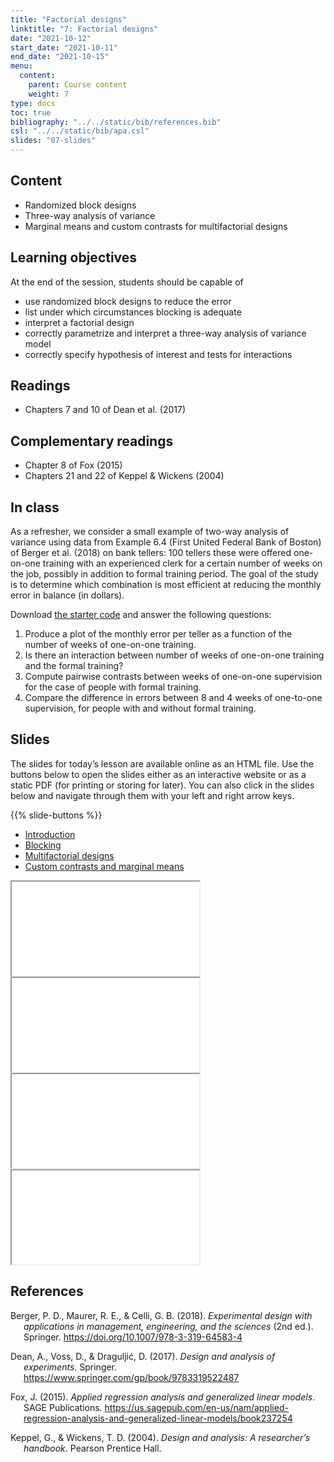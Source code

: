 ```yaml
---
title: "Factorial designs"
linktitle: "7: Factorial designs"
date: "2021-10-12"
start_date: "2021-10-11"
end_date: "2021-10-15"
menu:
  content:
    parent: Course content
    weight: 7
type: docs
toc: true
bibliography: "../../static/bib/references.bib"
csl: "../../static/bib/apa.csl"
slides: "07-slides"
---
```


## Content

-   Randomized block designs
-   Three-way analysis of variance
-   Marginal means and custom contrasts for multifactorial designs

## Learning objectives

At the end of the session, students should be capable of

-   use randomized block designs to reduce the error
-   list under which circumstances blocking is adequate
-   interpret a factorial design
-   correctly parametrize and interpret a three-way analysis of variance model
-   correctly specify hypothesis of interest and tests for interactions

## Readings

-   <i class="fas fa-book"></i> Chapters 7 and 10 of Dean et al. (2017)

## Complementary readings

-   <i class="fas fa-book"></i> Chapter 8 of Fox (2015)
-   <i class="fas fa-book"></i> Chapters 21 and 22 of Keppel & Wickens (2004)

## In class

As a refresher, we consider a small example of two-way analysis of variance using data from Example 6.4 (First United Federal Bank of Boston) of Berger et al. (2018) on bank tellers: 100 tellers these were offered one-on-one training with an experienced clerk for a certain number of weeks on the job, possibly in addition to formal training period. The goal of the study is to determine which combination is most efficient at reducing the monthly error in balance (in dollars).

Download [the starter code](/example/07-twowayanova.R) and answer the following questions:

1.  Produce a plot of the monthly error per teller as a function of the number of weeks of one-on-one training.
2.  Is there an interaction between number of weeks of one-on-one training and the formal training?
3.  Compute pairwise contrasts between weeks of one-on-one supervision for the case of people with formal training.
4.  Compare the difference in errors between 8 and 4 weeks of one-to-one supervision, for people with and without formal training.

## Slides

The slides for today’s lesson are available online as an HTML file. Use the buttons below to open the slides either as an interactive website or as a static PDF (for printing or storing for later). You can also click in the slides below and navigate through them with your left and right arrow keys.

{{% slide-buttons %}}

<ul class="nav nav-tabs" id="slide-tabs" role="tablist">
<li class="nav-item">
<a class="nav-link active" id="introduction-tab" data-toggle="tab" href="#introduction" role="tab" aria-controls="introduction" aria-selected="true">Introduction</a>
</li>
<li class="nav-item">
<a class="nav-link" id="blocking-tab" data-toggle="tab" href="#blocking" role="tab" aria-controls="blocking" aria-selected="false">Blocking</a>
</li>
<li class="nav-item">
<a class="nav-link" id="multifactorial-designs-tab" data-toggle="tab" href="#multifactorial-designs" role="tab" aria-controls="multifactorial-designs" aria-selected="false">Multifactorial designs</a>
</li>
<li class="nav-item">
<a class="nav-link" id="custom-contrasts-and-marginal-means-tab" data-toggle="tab" href="#custom-contrasts-and-marginal-means" role="tab" aria-controls="custom-contrasts-and-marginal-means" aria-selected="false">Custom contrasts and marginal means</a>
</li>
</ul>

<div id="slide-tabs" class="tab-content">

<div id="introduction" class="tab-pane fade show active" role="tabpanel" aria-labelledby="introduction-tab">

<div class="embed-responsive embed-responsive-16by9">

<iframe class="embed-responsive-item" src="/slides/07-slides.html#1">
</iframe>

</div>

</div>

<div id="blocking" class="tab-pane fade" role="tabpanel" aria-labelledby="blocking-tab">

<div class="embed-responsive embed-responsive-16by9">

<iframe class="embed-responsive-item" src="/slides/07-slides.html#blocking">
</iframe>

</div>

</div>

<div id="multifactorial-designs" class="tab-pane fade" role="tabpanel" aria-labelledby="multifactorial-designs-tab">

<div class="embed-responsive embed-responsive-16by9">

<iframe class="embed-responsive-item" src="/slides/07-slides.html#factorial-designs">
</iframe>

</div>

</div>

<div id="custom-contrasts-and-marginal-means" class="tab-pane fade" role="tabpanel" aria-labelledby="custom-contrasts-and-marginal-means-tab">

<div class="embed-responsive embed-responsive-16by9">

<iframe class="embed-responsive-item" src="/slides/07-slides.html#contrasts">
</iframe>

</div>

</div>

</div>

## References

<div id="refs" class="references csl-bib-body hanging-indent" line-spacing="2">

<div id="ref-Berger:2018" class="csl-entry">

Berger, P. D., Maurer, R. E., & Celli, G. B. (2018). *Experimental design with applications in management, engineering, and the sciences* (2nd ed.). Springer. <https://doi.org/10.1007/978-3-319-64583-4>

</div>

<div id="ref-Dean:2017" class="csl-entry">

Dean, A., Voss, D., & Draguljić, D. (2017). *Design and analysis of experiments*. Springer. <https://www.springer.com/gp/book/9783319522487>

</div>

<div id="ref-Fox:2015" class="csl-entry">

Fox, J. (2015). *Applied regression analysis and generalized linear models*. SAGE Publications. <https://us.sagepub.com/en-us/nam/applied-regression-analysis-and-generalized-linear-models/book237254>

</div>

<div id="ref-Keppel/Wickens:2004" class="csl-entry">

Keppel, G., & Wickens, T. D. (2004). *Design and analysis: A researcher’s handbook*. Pearson Prentice Hall.

</div>

</div>
